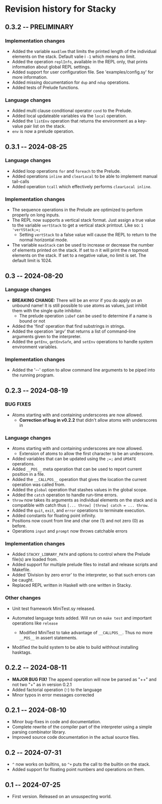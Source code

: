 # Revision history for Stacky

## 0.3.2 -- PRELIMINARY

### Implementation changes

* Added the variable `maxElem` that limits the printed length of the individual elements on the stack. Default valie i `-1` which means no limit.
* Added the operation `replInfo`, available in the REPL only, that prints information about global REPL settings.
* Added support for user configuration file. See 'examples/config.sy' for more information.
* Added missing documentation for `dup` and `ndup` operations.
* Added tests of Prelude functions.

### Language changes

* Added multi clause conditional operator `cond` to the Prelude.
* Added local updateable variables via the `local` operation.
* Added the `listEnv` operation that returns the environment as a key-value pair list on the stack.
* `env` is now a prelude operation.

## 0.3.1 -- 2024-08-25

### Language changes

* Added loop operations `for` and `foreach` to the Prelude.
* Added operations `inline` and `clearLocal` to be able to implement manual tail-calls
* Added operation `tcall` which effectively performs `clearLocal inline`.

### Implementation changes
* The sequence operations in the Prelude are optimized to perform properly on long inputs.
* The REPL now supports a vertical stack format. Just assign a true value to the variable `vertStack` to get a vertical stack printout. Like so: `1 'vertStack;=;`
  * Setting `vertStack` to a false value will cause the REPL to return to the normal horizontal mode.
* The variable `maxStack` can be used to increase or decrease the number of elements printed on the stack. If set to $n$ it will print the $n$ topmost elements on the stack. If set to a negative value, no limit is set. The default limit is 1024.

## 0.3 -- 2024-08-20

### Language changes

* **BREAKING CHANGE:** There will be an error if you do apply on an unbound name! It is still possible to use atoms as values, just inhibit them with the single quite inhibitor.
  * The prelude operation `isDef` can be used to determine if a name is bound or not
* Added the 'find' operation that find substrings in strings.
* Added the operation 'argv' that returns a list of command-line arguments given to the interpreter.
* Added the `getEnv`, `getEnvSafe`, and `setEnv` operations to handle system environment variables.

### Implementation changes

* Added the '--' option to allow command line arguments to be piped into the running program.


## 0.2.3 -- 2024-08-19

### BUG FIXES

* Atoms starting with and containing underscores are now allowed.
  - **Correction of bug in v0.2.2** that didn't allow atoms with underscores in 

### Language changes

* Atoms starting with and containing underscores are now allowed.
  - Extension of atoms to allow the first character to be an underscore.
* Added variables that can be updated using the `;=;` and `UPDATE` operations.
* Added `__POS__` meta operation that can be used to report current position in a file.
* Added the `__CALLPOS__` operation that gives the location the current operation was called from.
* Added the `global` operation that stashes values in the global scope.
* Added the `catch` operation to handle run-time errors.
* `throw` now takes its arguments as individual elements on the stack and is compatible with catch thus `[... throw] [throw] catch = ... throw`.
* Added the `quit`, `exit`, and `error` operations to terminate execution.
* Added constants for floating point infinity.
* Positions now count from line and char one (1) and not zero (0) as before.
* Operations `input` and `prompt` now throws catchable errors

### Implementation changes

* Added `STACKY_LIBRARY_PATH` and options to control where the Prelude file(s) are loaded from.
* Added support for multiple prelude files to install and release scripts and Makefile.
* Added 'Division by zero error' to the interpreter, so that such errors can be caught.
* Replaced REPL written in Haskell with one written in Stacky.

### Other changes

* Unit test framework MiniTest.sy released.
* Automated language tests added. Will run on `make test` and important operations like `release`
  - Modified MiniTest to take advantage of `__CALLPOS__`. Thus no more `__POS__` in assert statements.

* Modified the build system to be able to build withhout installing hasktags.

## 0.2.2 -- 2024-08-11

* **MAJOR BUG FIX!** The append operation will now be parsed as "++" and not two "+" as in version 0.2.1
* Added factorial operation (`!`) to the language
* Minor typos in error messages corrected

## 0.2.1 -- 2024-08-10

* Minor bug-fixes in code and documentation.
* Complete rewrite of the compiler part of the interpreter using a simple parsing combinator library.
* Improved source code documentation in the actual source files.

## 0.2 -- 2024-07-31

* `^` now works on builtins, so `^+` puts the call to the builtin on the stack.
* Added support for floating point numbers and operations on them.

## 0.1 -- 2024-07-25

* First version. Released on an unsuspecting world.
